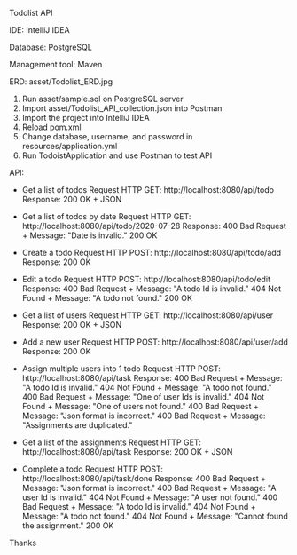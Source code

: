 Todolist API

IDE: IntelliJ IDEA

Database: PostgreSQL

Management tool: Maven

ERD: asset/Todolist_ERD.jpg


1. Run asset/sample.sql on PostgreSQL server
2. Import asset/Todolist_API_collection.json into Postman
3. Import the project into IntelliJ IDEA
4. Reload pom.xml
5. Change database, username, and password in resources/application.yml
6. Run TodoistApplication and use Postman to test API

API:
- Get a list of todos
Request HTTP GET: http://localhost:8080/api/todo
Response: 200 OK + JSON

- Get a list of todos by date
Request HTTP GET: http://localhost:8080/api/todo/2020-07-28
Response: 400 Bad Request + Message: "Date is invalid."
          200 OK

- Create a todo
Request HTTP POST: http://localhost:8080/api/todo/add
Response: 200 OK

- Edit a todo
Request HTTP POST: http://localhost:8080/api/todo/edit
Response: 400 Bad Request + Message: "A todo Id is invalid."
          404 Not Found + Message: "A todo not found."
          200 OK

- Get a list of users
Request HTTP GET: http://localhost:8080/api/user
Response: 200 OK + JSON

- Add a new user
Request HTTP POST: http://localhost:8080/api/user/add
Response: 200 OK

- Assign multiple users into 1 todo
Request HTTP POST: http://localhost:8080/api/task
Response: 400 Bad Request + Message: "A todo Id is invalid."
          404 Not Found + Message: "A todo not found."
          400 Bad Request + Message: "One of user Ids is invalid."
          404 Not Found + Message: "One of users not found."
          400 Bad Request + Message: "Json format is incorrect."
          400 Bad Request + Message: "Assignments are duplicated."

- Get a list of the assignments
Request HTTP GET: http://localhost:8080/api/task
Response: 200 OK + JSON

- Complete a todo
Request HTTP POST: http://localhost:8080/api/task/done
Response: 400 Bad Request + Message: "Json format is incorrect."
          400 Bad Request + Message: "A user Id is invalid."
          404 Not Found + Message: "A user not found."
          400 Bad Request + Message: "A todo Id is invalid."
          404 Not Found + Message: "A todo not found."
          404 Not Found + Message: "Cannot found the assignment."
          200 OK

Thanks
